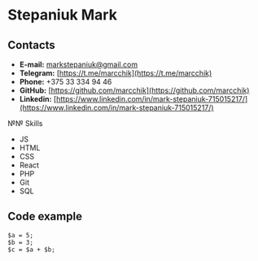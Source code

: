 # Stepaniuk Mark
## Contacts
- **E-mail:** markstepaniuk@gmail.com
- **Telegram:** [https://t.me/marcchik](https://t.me/marcchik)
- **Phone:** +375 33 334 94 46
- **GitHub:** [https://github.com/marcchik](https://github.com/marcchik)
- **Linkedin:** [https://www.linkedin.com/in/mark-stepaniuk-715015217/](https://www.linkedin.com/in/mark-stepaniuk-715015217/)

№№ Skills
- JS
- HTML
- CSS
- React
- PHP
- Git
- SQL

## Code example
```
$a = 5; 
$b = 3; 
$c = $a + $b; 
``` 
